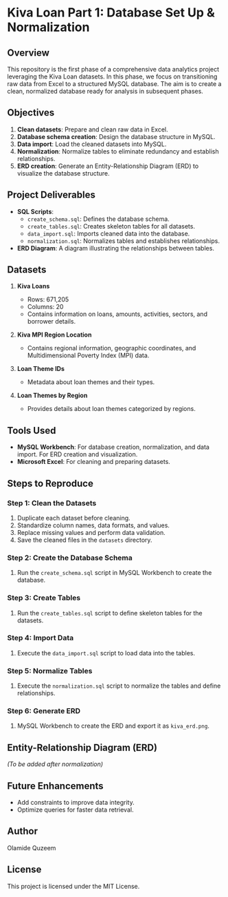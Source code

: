 # Kiva Loan Part 1: Database Set Up & Normalization

## Overview
This repository is the first phase of a comprehensive data analytics project leveraging the Kiva Loan datasets. In this phase, we focus on transitioning raw data from Excel to a structured MySQL database. The aim is to create a clean, normalized database ready for analysis in subsequent phases.

## Objectives
1. **Clean datasets**: Prepare and clean raw data in Excel.
2. **Database schema creation**: Design the database structure in MySQL.
3. **Data import**: Load the cleaned datasets into MySQL.
4. **Normalization**: Normalize tables to eliminate redundancy and establish relationships.
5. **ERD creation**: Generate an Entity-Relationship Diagram (ERD) to visualize the database structure.

## Project Deliverables
- **SQL Scripts**:
  - `create_schema.sql`: Defines the database schema.
  - `create_tables.sql`: Creates skeleton tables for all datasets.
  - `data_import.sql`: Imports cleaned data into the database.
  - `normalization.sql`: Normalizes tables and establishes relationships.
- **ERD Diagram**: A diagram illustrating the relationships between tables.

## Datasets
1. **Kiva Loans**
   - Rows: 671,205
   - Columns: 20
   - Contains information on loans, amounts, activities, sectors, and borrower details.

2. **Kiva MPI Region Location**
   - Contains regional information, geographic coordinates, and Multidimensional Poverty Index (MPI) data.

3. **Loan Theme IDs**
   - Metadata about loan themes and their types.

4. **Loan Themes by Region**
   - Provides details about loan themes categorized by regions.


## Tools Used
- **MySQL Workbench**: For database creation, normalization, and data import. For ERD creation and visualization.
- **Microsoft Excel**: For cleaning and preparing datasets.

## Steps to Reproduce
### Step 1: Clean the Datasets
1. Duplicate each dataset before cleaning.
2. Standardize column names, data formats, and values.
3. Replace missing values and perform data validation.
4. Save the cleaned files in the `datasets` directory.

### Step 2: Create the Database Schema
1. Run the `create_schema.sql` script in MySQL Workbench to create the database.

### Step 3: Create Tables
1. Run the `create_tables.sql` script to define skeleton tables for the datasets.

### Step 4: Import Data
1. Execute the `data_import.sql` script to load data into the tables.

### Step 5: Normalize Tables
1. Execute the `normalization.sql` script to normalize the tables and define relationships.

### Step 6: Generate ERD
1. MySQL Workbench to create the ERD and export it as `kiva_erd.png`.

## Entity-Relationship Diagram (ERD)
_(To be added after normalization)_

## Future Enhancements
- Add constraints to improve data integrity.
- Optimize queries for faster data retrieval.

## Author
Olamide Quzeem

## License
This project is licensed under the MIT License.

